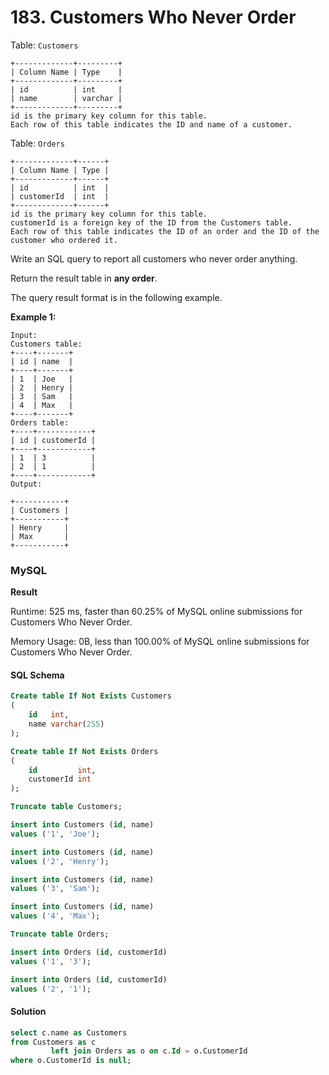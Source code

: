 # 183. Customers Who Never Order

Table: `Customers`

```
+-------------+---------+
| Column Name | Type    |
+-------------+---------+
| id          | int     |
| name        | varchar |
+-------------+---------+
id is the primary key column for this table.
Each row of this table indicates the ID and name of a customer.
```

Table: `Orders`

```
+-------------+------+
| Column Name | Type |
+-------------+------+
| id          | int  |
| customerId  | int  |
+-------------+------+
id is the primary key column for this table.
customerId is a foreign key of the ID from the Customers table.
Each row of this table indicates the ID of an order and the ID of the customer who ordered it.
```

Write an SQL query to report all customers who never order anything.

Return the result table in **any order**.

The query result format is in the following example.

&#x20;

**Example 1:**

```
Input: 
Customers table:
+----+-------+
| id | name  |
+----+-------+
| 1  | Joe   |
| 2  | Henry |
| 3  | Sam   |
| 4  | Max   |
+----+-------+
Orders table:
+----+------------+
| id | customerId |
+----+------------+
| 1  | 3          |
| 2  | 1          |
+----+------------+
Output:
 
+-----------+
| Customers |
+-----------+
| Henry     |
| Max       |
+-----------+
```

### MySQL <a href="#javascript" id="javascript"></a>

**Result**

Runtime: 525 ms, faster than 60.25% of MySQL online submissions for Customers Who Never Order.

Memory Usage: 0B, less than 100.00% of MySQL online submissions for Customers Who Never Order.

#### SQL Schema

```sql
Create table If Not Exists Customers
(
    id   int,
    name varchar(255)
);

Create table If Not Exists Orders
(
    id         int,
    customerId int
);

Truncate table Customers;

insert into Customers (id, name)
values ('1', 'Joe');

insert into Customers (id, name)
values ('2', 'Henry');

insert into Customers (id, name)
values ('3', 'Sam');

insert into Customers (id, name)
values ('4', 'Max');

Truncate table Orders;

insert into Orders (id, customerId)
values ('1', '3');

insert into Orders (id, customerId)
values ('2', '1');
```

#### Solution <a href="#javascript" id="javascript"></a>

```sql
select c.name as Customers
from Customers as c
         left join Orders as o on c.Id = o.CustomerId
where o.CustomerId is null;
```
